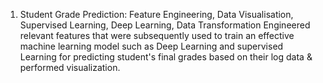 1.	Student Grade Prediction: Feature Engineering, Data Visualisation, Supervised Learning, Deep Learning, Data Transformation
Engineered relevant features that were subsequently used to train an effective machine learning model such as Deep Learning and supervised Learning for predicting student's final grades based on their log data & performed visualization.

